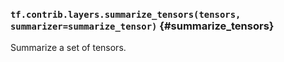 ### `tf.contrib.layers.summarize_tensors(tensors, summarizer=summarize_tensor)` {#summarize_tensors}

Summarize a set of tensors.

